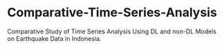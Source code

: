 # Comparative-Time-Series-Analysis
Comparative Study of Time Series Analysis Using DL and non-DL Models on Earthquake Data in Indonesia.
